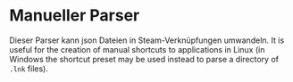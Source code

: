 # Manueller Parser

Dieser Parser kann json Dateien in Steam-Verknüpfungen umwandeln. It is useful for the creation of manual shortcuts to applications in Linux (in Windows the shortcut preset may be used instead to parse a directory of `.lnk` files). 
